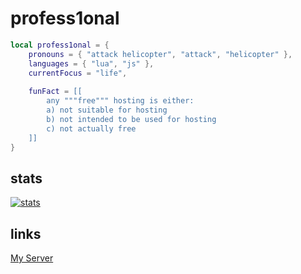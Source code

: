 # profess1onal
```lua
local profess1onal = {
    pronouns = { "attack helicopter", "attack", "helicopter" },
    languages = { "lua", "js" },
    currentFocus = "life",
    
    funFact = [[
        any """free""" hosting is either:
        a) not suitable for hosting
        b) not intended to be used for hosting
        c) not actually free
    ]]
}
```

## stats
[![stats](https://github-readme-stats.vercel.app/api?username=profess1onal&theme=dark)](https://github.com/anuraghazra/github-readme-stats)

## links
[My Server](https://discord.profess1onal.club)
